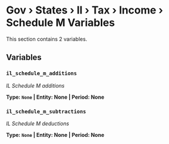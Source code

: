 # Gov › States › Il › Tax › Income › Schedule M Variables

This section contains 2 variables.

## Variables

### `il_schedule_m_additions`
*IL Schedule M additions*

**Type: `None` | Entity: None | Period: None**

### `il_schedule_m_subtractions`
*IL Schedule M deductions*

**Type: `None` | Entity: None | Period: None**
